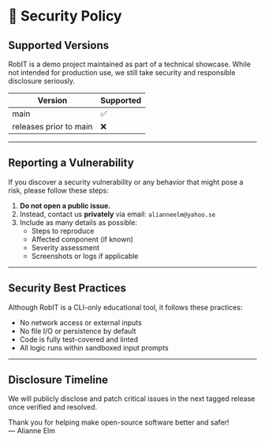 # 🔐 Security Policy

## Supported Versions

RobIT is a demo project maintained as part of a technical showcase. While not intended for production use, we still take security and responsible disclosure seriously.

| Version | Supported |
|---------|-----------|
| main    | ✅        |
| releases prior to main | ❌ |

---

## Reporting a Vulnerability

If you discover a security vulnerability or any behavior that might pose a risk, please follow these steps:

1. **Do not open a public issue.**
2. Instead, contact us **privately** via email: `alianneelm@yahoo.se`
3. Include as many details as possible:
   - Steps to reproduce
   - Affected component (if known)
   - Severity assessment
   - Screenshots or logs if applicable

---

## Security Best Practices

Although RobIT is a CLI-only educational tool, it follows these practices:

- No network access or external inputs
- No file I/O or persistence by default
- Code is fully test-covered and linted
- All logic runs within sandboxed input prompts

---

## Disclosure Timeline

We will publicly disclose and patch critical issues in the next tagged release once verified and resolved.

Thank you for helping make open-source software better and safer!  
— Alianne Elm

